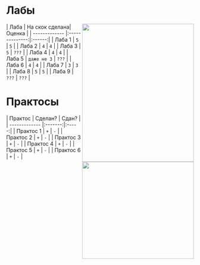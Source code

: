 # Лабы
<img class="sdan" align="right" width="300px" height="370px" src="https://steamuserimages-a.akamaihd.net/ugc/794233491556809313/8BC3334B5E7E6BBEBA2D001FFA111DDBC88422E9/"></img>
| Лаба          | На скок сделана| Оценка |
| ------------- |:--------------:|:------:|
| Лаба 1        | `5`            | `5`    |
| Лаба 2        | `4`            | `4`    |
| Лаба 3        | `5`            | `???`  |
| Лаба 4        | `4`            | `4`    |
| Лаба 5        | `даже не 3`    | `???`  |
| Лаба 6        | `4`            | `4`    |
| Лаба 7        | `3`            | `3`    |
| Лаба 8        | `5`            | `5`    |
| Лаба 9        | `???`          | `???`    |

# Практосы
<img class="nesdan" align="right" width="300px" height="260px" src="https://c.tenor.com/mVULdJJCae4AAAAC/zen-zenyatta.gif/"></img>
| Практос       | Сделан? | Сдан? |
| ------------- |:-------:|:-----:|
| Практос 1     | `+`     | `-`   |
| Практос 2     | `+`     | `-`   |
| Практос 3     | `+`     | `-`   |
| Практос 4     | `+`     | `-`   |
| Практос 5     | `+`     | `-`   |
| Практос 6     | `+`     | `-`   |
